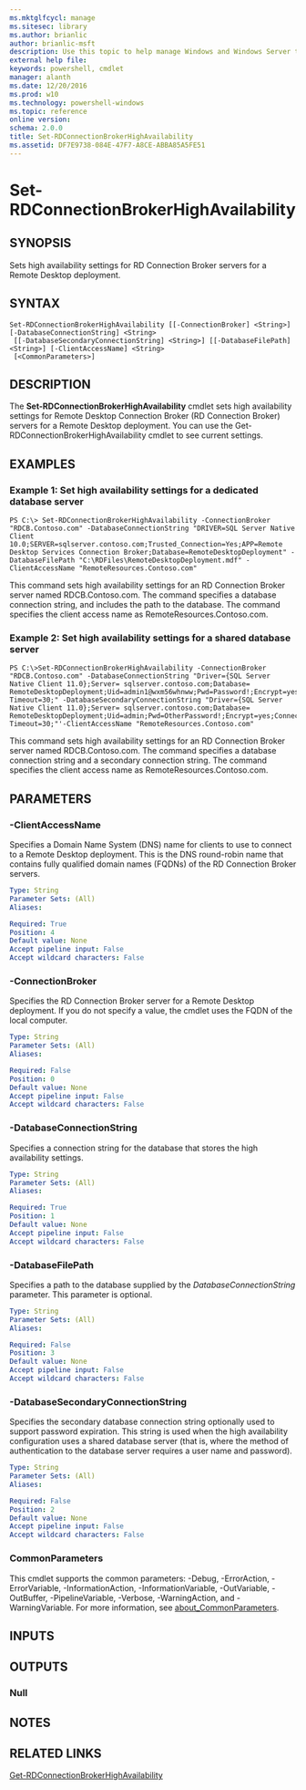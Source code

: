 ```yaml
---
ms.mktglfcycl: manage
ms.sitesec: library
ms.author: brianlic
author: brianlic-msft
description: Use this topic to help manage Windows and Windows Server technologies with Windows PowerShell.
external help file: 
keywords: powershell, cmdlet
manager: alanth
ms.date: 12/20/2016
ms.prod: w10
ms.technology: powershell-windows
ms.topic: reference
online version: 
schema: 2.0.0
title: Set-RDConnectionBrokerHighAvailability
ms.assetid: DF7E9738-084E-47F7-A8CE-ABBA85A5FE51
---
```


# Set-RDConnectionBrokerHighAvailability

## SYNOPSIS
Sets high availability settings for RD Connection Broker servers for a Remote Desktop deployment.

## SYNTAX

```
Set-RDConnectionBrokerHighAvailability [[-ConnectionBroker] <String>] [-DatabaseConnectionString] <String>
 [[-DatabaseSecondaryConnectionString] <String>] [[-DatabaseFilePath] <String>] [-ClientAccessName] <String>
 [<CommonParameters>]
```

## DESCRIPTION
The **Set-RDConnectionBrokerHighAvailability** cmdlet sets high availability settings for Remote Desktop Connection Broker (RD Connection Broker) servers for a Remote Desktop deployment.
You can use the Get-RDConnectionBrokerHighAvailability cmdlet to see current settings.

## EXAMPLES

### Example 1: Set high availability settings for a dedicated database server
```
PS C:\> Set-RDConnectionBrokerHighAvailability -ConnectionBroker "RDCB.Contoso.com" -DatabaseConnectionString "DRIVER=SQL Server Native Client 10.0;SERVER=sqlserver.contoso.com;Trusted_Connection=Yes;APP=Remote Desktop Services Connection Broker;Database=RemoteDesktopDeployment" -DatabaseFilePath "C:\RDFiles\RemoteDesktopDeployment.mdf" -ClientAccessName "RemoteResources.Contoso.com"
```

This command sets high availability settings for an RD Connection Broker server named RDCB.Contoso.com.
The command specifies a database connection string, and includes the path to the database.
The command specifies the client access name as RemoteResources.Contoso.com.

### Example 2: Set high availability settings for a shared database server
```
PS C:\>Set-RDConnectionBrokerHighAvailability -ConnectionBroker "RDCB.Contoso.com" -DatabaseConnectionString "Driver={SQL Server Native Client 11.0};Server= sqlserver.contoso.com;Database= RemoteDesktopDeployment;Uid=admin1@wxm56whnww;Pwd=Password!;Encrypt=yes;Connection Timeout=30;" -DatabaseSecondaryConnectionString "Driver={SQL Server Native Client 11.0};Server= sqlserver.contoso.com;Database= RemoteDesktopDeployment;Uid=admin;Pwd=OtherPassword!;Encrypt=yes;Connection Timeout=30;"'-ClientAccessName "RemoteResources.Contoso.com"
```

This command sets high availability settings for an RD Connection Broker server named RDCB.Contoso.com.
The command specifies a database connection string and a secondary connection string.
The command specifies the client access name as RemoteResources.Contoso.com.

## PARAMETERS

### -ClientAccessName
Specifies a Domain Name System (DNS) name for clients to use to connect to a Remote Desktop deployment.
This is the DNS round-robin name that contains fully qualified domain names (FQDNs) of the RD Connection Broker servers.

```yaml
Type: String
Parameter Sets: (All)
Aliases: 

Required: True
Position: 4
Default value: None
Accept pipeline input: False
Accept wildcard characters: False
```

### -ConnectionBroker
Specifies the RD Connection Broker server for a Remote Desktop deployment.
If you do not specify a value, the cmdlet uses the FQDN of the local computer.

```yaml
Type: String
Parameter Sets: (All)
Aliases: 

Required: False
Position: 0
Default value: None
Accept pipeline input: False
Accept wildcard characters: False
```

### -DatabaseConnectionString
Specifies a connection string for the database that stores the high availability settings.

```yaml
Type: String
Parameter Sets: (All)
Aliases: 

Required: True
Position: 1
Default value: None
Accept pipeline input: False
Accept wildcard characters: False
```

### -DatabaseFilePath
Specifies a path to the database supplied by the *DatabaseConnectionString* parameter.
This parameter is optional.

```yaml
Type: String
Parameter Sets: (All)
Aliases: 

Required: False
Position: 3
Default value: None
Accept pipeline input: False
Accept wildcard characters: False
```

### -DatabaseSecondaryConnectionString
Specifies the secondary database connection string optionally used to support password expiration.
This string is used when the high availability configuration uses a shared database server (that is, where the method of authentication to the database server requires a user name and password).

```yaml
Type: String
Parameter Sets: (All)
Aliases: 

Required: False
Position: 2
Default value: None
Accept pipeline input: False
Accept wildcard characters: False
```

### CommonParameters
This cmdlet supports the common parameters: -Debug, -ErrorAction, -ErrorVariable, -InformationAction, -InformationVariable, -OutVariable, -OutBuffer, -PipelineVariable, -Verbose, -WarningAction, and -WarningVariable. For more information, see [about_CommonParameters](http://go.microsoft.com/fwlink/?LinkID=113216).

## INPUTS

## OUTPUTS

### Null

## NOTES

## RELATED LINKS

[Get-RDConnectionBrokerHighAvailability](./Get-RDConnectionBrokerHighAvailability.md)

